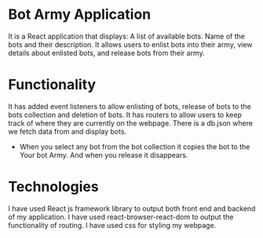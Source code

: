 # Bot Army Application
It is a React application that displays:
A list of available bots.
Name of the bots and their description.
It allows users to enlist bots into their army, view details about enlisted bots, and release bots from their army.

# Functionality
It has added event listeners to allow enlisting of bots, release of bots to the bots collection and deletion of bots.
It has routers to allow users to keep track of where they are currently on the webpage.
There is a db.json where we fetch data from and display bots.
* When you select any bot from the bot collection it copies the bot to the Your bot Army.
And when you release it disappears.

# Technologies
I have used React js framework library to output both front end and backend of my application.
I have used react-browser-react-dom to output the functionality of routing.
I have used css for styling my webpage. 